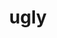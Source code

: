 ---
category: 4-letters
denotation: null
name: ugly
reference_link: https://www.etymonline.com/word/ugly
root_language: null
root_name: null
title: ugly
type: free
word_sums:
- respelling: ugly
  sum: 'Ugly + '
---